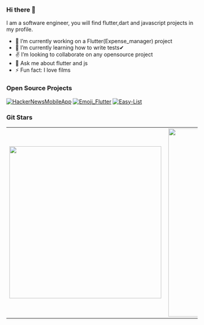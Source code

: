### Hi there 👋

I am a software engineer, you will find flutter,dart and javascript projects in my profile.  

- 🔭 I’m currently working on a Flutter(Expense_manager) project
- 🌱 I’m currently learning how to write tests✔
- ✌ I’m looking to collaborate on any opensource project
- 💬 Ask me about flutter and js
- ⚡ Fun fact: I love films


### Open Source Projects

[![HackerNewsMobileApp](https://github-readme-stats.vercel.app/api/pin/?username=petermusembi69&repo=HackerNewsMobileApp)](https://github.com/petermusembi69/HackerNewsMobileApp)
[![Emoji_Flutter](https://github-readme-stats.vercel.app/api/pin/?username=petermusembi69&repo=Emoji_Flutter)](https://github.com/petermusembi69/Emoji_Flutter)
[![Easy-List](https://github-readme-stats.vercel.app/api/pin/?username=petermusembi69&repo=Easy-List)](https://github.com/petermusembi69/Easy-List)

### Git Stars
<table>
  
  <tr>
      <td>
        <img width="400px" align="left" src="https://github-readme-stats.vercel.app/api/top-langs/?username=petermusembi69&hide=html&layout=compact" />
    </td>
      <td>
        <img width="495px" align="left" src="https://github-readme-stats.vercel.app/api?username=petermusembi69&count_private=true&theme=default&show_icons=true" />
    </td>
    
  </tr>  
  
</table>
<br/>
<br/>
  


<!--
### Github Stats

[![Peter Musembi's Github Stats](https://github-readme-stats.vercel.app/api?username=petermusembi69&count_private=true&theme=default&show_icons=true)](https://github.com/petermusembi69)
<p align="center"> 
  Visitor count<br>
  <img src="https://profile-counter.glitch.me/petermusembi69/count.svg" />
</p>
-->
